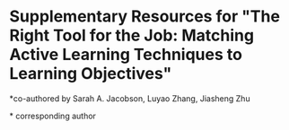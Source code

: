 # Supplementary Resources for "The Right Tool for the Job: Matching Active Learning Techniques to Learning Objectives"

*co-authored by Sarah A. Jacobson, Luyao Zhang, Jiasheng Zhu

\* corresponding author
